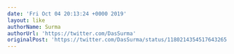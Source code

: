 ```yaml
---
date: 'Fri Oct 04 20:13:24 +0000 2019'
layout: like
authorName: Surma
authorUrl: 'https://twitter.com/DasSurma'
originalPost: 'https://twitter.com/DasSurma/status/1180214354517643265'
---
```

